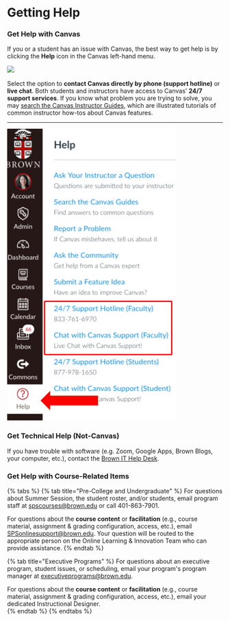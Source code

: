 # Getting Help

### Get Help with Canvas

If you or a student has an issue with Canvas, the best way to get help is by clicking the **Help** icon in the Canvas left-hand menu.

![](https://lh6.googleusercontent.com/jTCOnGG0B_4fBa_sPC6TwNRvAOf_K1kOc0fnIY-SCcFCB-La7jzPGEtqwhK1MVny5kyvSf5OD0WOldwihBWi6E-DmG3OHXyePqjdEiYXw_7TzNAwHvcnpBRwOBt6oNH8pWyJgPqK)

Select the option to **contact Canvas directly by phone \(support hotline\)** or **live chat**. Both students and instructors have access to Canvas’ **24/7 support services**. If you know what problem you are trying to solve, you may [search the Canvas Instructor Guides](https://community.canvaslms.com/docs/DOC-10460), which are illustrated tutorials of common instructor how-tos about Canvas features.

  
 ****

![](../.gitbook/assets/getting-help_canvas-help-menu.png)

### Get Technical Help \(Not-Canvas\)

If you have trouble with software \(e.g. Zoom, Google Apps, Brown Blogs, your computer, etc.\), contact the [Brown IT Help Desk](https://it.brown.edu/get-help).

### Get Help with Course-Related Items

{% tabs %}
{% tab title="Pre-College and Undergraduate" %}
For questions about Summer Session, the student roster, and/or students, email program staff at [spscourses@brown.edu](mailto:spscourses@brown.edu) or call 401-863-7901.

For questions about the **course content** or **facilitation** \(e.g., course material, assignment & grading configuration, access, etc.\), email [SPSonlinesupport@brown.edu](mailto:SPSonlinesupport@brown.edu). Your question will be routed to the appropriate person on the Online Learning & Innovation Team who can provide assistance.
{% endtab %}

{% tab title="Executive Programs" %}
For questions about an executive program, student issues, or scheduling, email your program's program manager at executiveprograms@brown.edu.  

For questions about the **course content** or **facilitation** \(e.g., course material, assignment & grading configuration, access, etc.\), email your dedicated Instructional Designer.  
{% endtab %}
{% endtabs %}

